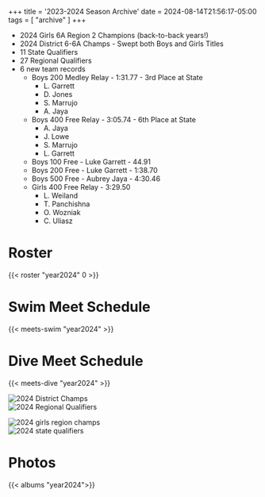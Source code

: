 +++
title = '2023-2024 Season Archive'
date = 2024-08-14T21:56:17-05:00
tags = [ "archive" ]
+++
- 2024 Girls 6A Region 2 Champions (back-to-back years!)
- 2024 District 6-6A Champs - Swept both Boys and Girls Titles
- 11 State Qualifiers
- 27 Regional Qualifiers
- 6 new team records
  - Boys 200 Medley Relay - 1:31.77 - 3rd Place at State
    - L. Garrett
    - D. Jones
    - S. Marrujo
    - A. Jaya
  - Boys 400 Free Relay - 3:05.74 - 6th Place at State
    - A. Jaya
    - J. Lowe
    - S. Marrujo
    - L. Garrett
  - Boys 100 Free - Luke Garrett - 44.91
  - Boys 200 Free - Luke Garrett - 1:38.70
  - Boys 500 Free - Aubrey Jaya - 4:30.46  
  - Girls 400 Free Relay - 3:29.50
    - L. Weiland
    - T. Panchishna
    - O. Wozniak
    - C. Uliasz 

# Roster
{{< roster "year2024" 0 >}}  

# Swim Meet Schedule 
{{< meets-swim "year2024" >}}  

# Dive Meet Schedule 
{{< meets-dive "year2024" >}}  

![2024 District Champs](/img/2024-district-champsx1000.png "2024 DISTRICT CHAMPS")    
![2024 Regional Qualifiers](/img/2024-regional-qualifiersx800.png)  

![2024 girls region champs](/img/2024-region-girlsx800.png)  
![2024 state qualifiers](/img/2024-state-qualx800.png)  

# Photos
{{< albums "year2024">}}  